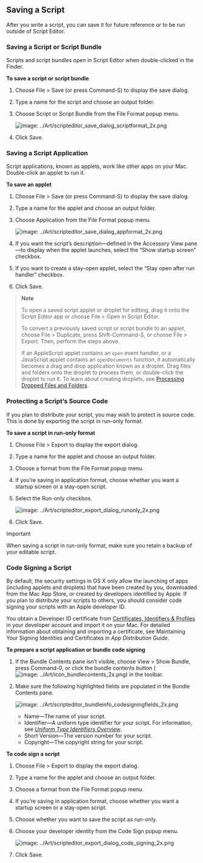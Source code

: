 <a id="//apple_ref/doc/uid/TP40016239-CH13"></a><a id="//apple_ref/doc/uid/TP40016239-CH13-SW1"></a>

## Saving a Script

After you write a script, you can save it for future reference or to be run outside of Script Editor.

<a id="//apple_ref/doc/uid/TP40016239-CH13-SW2"></a>

### Saving a Script or Script Bundle

Scripts and script bundles open in Script Editor when double-clicked in the Finder.

<a id="//apple_ref/doc/uid/TP40016239-CH13-SW4"></a>

**To save a script or script bundle**

1. Choose File &gt; Save (or press Command-S) to display the save dialog.
2. Type a name for the script and choose an output folder.
3. Choose Script or Script Bundle from the File Format popup menu.

   <a id="//apple_ref/doc/uid/TP40016239-CH13-SW6"></a>

   ![image: ../Art/scripteditor_save_dialog_scriptformat_2x.png](Art/scripteditor_save_dialog_scriptformat_2x.png)
4. Click Save.

<a id="//apple_ref/doc/uid/TP40016239-CH13-SW3"></a>

### Saving a Script Application

Script applications, known as applets, work like other apps on your Mac. Double-click an applet to run it.

<a id="//apple_ref/doc/uid/TP40016239-CH13-SW7"></a>

**To save an applet**

1. Choose File &gt; Save (or press Command-S) to display the save dialog.
2. Type a name for the applet and choose an output folder.
3. Choose Application from the File Format popup menu.

   <a id="//apple_ref/doc/uid/TP40016239-CH13-SW8"></a>

   ![image: ../Art/scripteditor_save_dialog_appformat_2x.png](Art/scripteditor_save_dialog_appformat_2x.png)
4. If you want the script’s description—defined in the Accessory View pane—to display when the applet launches, select the “Show startup screen” checkbox.
5. If you want to create a stay-open applet, select the “Stay open after run handler” checkbox.
6. Click Save.

> **Note**
>
>
> To open a saved script applet or droplet for editing, drag it onto the Script Editor app or choose File &gt; Open in Script Editor.
>
> To convert a previously saved script or script bundle to an applet, choose File &gt; Duplicate, press Shift-Command-S, or choose File &gt; Export. Then, perform the steps above.
>
> If an AppleScript applet contains an `open` event handler, or a JavaScript applet contains an `openDocuments` function, it automatically becomes a drag and drop application known as a droplet. Drag files and folders onto the droplet to process them, or double-click the droplet to run it. To learn about creating droplets, see [Processing Dropped Files and Folders](ProcessDroppedFilesandFolders.html#//apple_ref/doc/uid/TP40016239-CH53-SW1).

<a id="//apple_ref/doc/uid/TP40016239-CH13-SW5"></a>

### Protecting a Script’s Source Code

If you plan to distribute your script, you may wish to protect is source code. This is done by exporting the script in run-only format.

<a id="//apple_ref/doc/uid/TP40016239-CH13-SW10"></a>

**To save a script in run-only format**

1. Choose File &gt; Export to display the export dialog.
2. Type a name for the applet and choose an output folder.
3. Choose a format from the File Format popup menu.
4. If you’re saving in application format, choose whether you want a startup screen or a stay-open script.
5. Select the Run-only checkbox.

   <a id="//apple_ref/doc/uid/TP40016239-CH13-SW11"></a>

   ![image: ../Art/scripteditor_export_dialog_runonly_2x.png](Art/scripteditor_export_dialog_runonly_2x.png)
6. Click Save.

<a id="//apple_ref/doc/uid/TP40016239-CH13-DontLinkElementID_9"></a>


Important

When saving a script in run-only format, make sure you retain a backup of your editable script.

<a id="//apple_ref/doc/uid/TP40016239-CH13-SW12"></a>

### Code Signing a Script

By default, the security settings in OS X only allow the launching of apps (including applets and droplets) that have been created by you, downloaded from the Mac App Store, or created by developers identified by Apple. If you plan to distribute your scripts to others, you should consider code signing your scripts with an Apple developer ID.

You obtain a Developer ID certificate from [Certificates, Identifiers & Profiles](https://developer.apple.com/account/mac/certificate/) in your developer account and import it on your Mac. For detailed information about obtaining and importing a certificate, see Maintaining Your Signing Identities and Certificates in *App Distribution Guide*.

<a id="//apple_ref/doc/uid/TP40016239-CH13-SW13"></a>

**To prepare a script application or bundle code signing**

1. If the Bundle Contents pane isn’t visible, choose View &gt; Show Bundle, press Command-0, or click the bundle contents button (![image: ../Art/icon_bundlecontents_2x.png](Art/icon_bundlecontents_2x.png)) in the toolbar.
2. Make sure the following highlighted fields are populated in the Bundle Contents pane.

   <a id="//apple_ref/doc/uid/TP40016239-CH13-SW14"></a>

   ![image: ../Art/scripteditor_bundleinfo_codesigningfields_2x.png](Art/scripteditor_bundleinfo_codesigningfields_2x.png)
   * Name—The name of your script.
   * Identifier—A uniform type identifier for your script. For information, see *[Uniform Type Identifiers Overview](../../../FileManagement/Conceptual/understanding_utis/understand_utis_intro/understand_utis_intro.html#//apple_ref/doc/uid/TP40001319)*.
   * Short Version—The version number for your script.
   * Copyright—The copyright string for your script.

<a id="//apple_ref/doc/uid/TP40016239-CH13-SW15"></a>

**To code sign a script**

1. Choose File &gt; Export to display the export dialog.
2. Type a name for the applet and choose an output folder.
3. Choose a format from the File Format popup menu.
4. If you’re saving in application format, choose whether you want a startup screen or a stay-open script.
5. Choose whether you want to save the script as run-only.
6. Choose your developer identity from the Code Sign popup menu.

   <a id="//apple_ref/doc/uid/TP40016239-CH13-SW16"></a>

   ![image: ../Art/scripteditor_export_dialog_code_signing_2x.png](Art/scripteditor_export_dialog_code_signing_2x.png)
7. Click Save.
